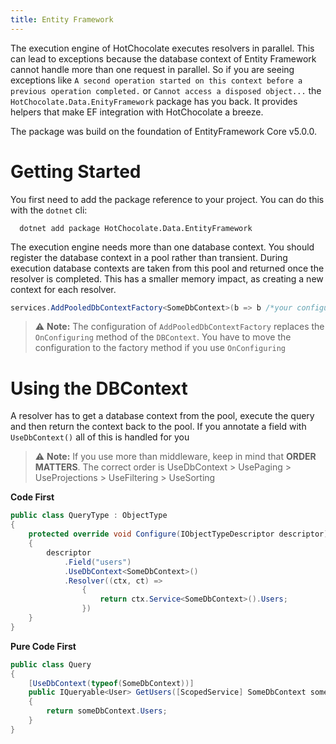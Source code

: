```yaml
---
title: Entity Framework
---
```


The execution engine of HotChocolate executes resolvers in parallel. This can lead to exceptions because
the database context of Entity Framework cannot handle more than one request in parallel. 
So if you are seeing exceptions like `A second operation started on this context before a previous operation completed.`
or `Cannot access a disposed object...` the `HotChocolate.Data.EnityFramework` package has you back.
It provides helpers that make EF integration with HotChocolate a breeze.

The package was build on the foundation of EntityFramework Core v5.0.0.

# Getting Started
You first need to add the package reference to your project. You can do this with the `dotnet` cli:

```
  dotnet add package HotChocolate.Data.EntityFramework
```

The execution engine needs more than one database context. You should register the database context
in a pool rather than transient. During execution database contexts are taken from this pool and returned
once the resolver is completed. This has a smaller memory impact, as creating a new context for each resolver.

```csharp
services.AddPooledDbContextFactory<SomeDbContext>(b => b /*your configuration */)
```

> ⚠️ **Note:** The configuration of `AddPooledDbContextFactory` replaces the `OnConfiguring` method of the `DBContext`. 
> You have to move the configuration to the factory method if you use `OnConfiguring`


# Using the DBContext
A resolver has to get a database context from the pool, execute the query and then return the context back to the
pool. 
If you annotate a field with `UseDbContext()` all of this is handled for you

> ⚠️ **Note:** If you use more than middleware, keep in mind that **ORDER MATTERS**. The correct order is UseDbContext > UsePaging > UseProjections > UseFiltering > UseSorting

**Code First**
```csharp
public class QueryType : ObjectType
{
    protected override void Configure(IObjectTypeDescriptor descriptor)
    {
        descriptor
            .Field("users")
            .UseDbContext<SomeDbContext>()
            .Resolver((ctx, ct) =>
                {
                    return ctx.Service<SomeDbContext>().Users;
                })
    }
}
```

**Pure Code First**
```csharp
public class Query
{
    [UseDbContext(typeof(SomeDbContext))]
    public IQueryable<User> GetUsers([ScopedService] SomeDbContext someDbContext)
    {
        return someDbContext.Users;
    }
}
```
